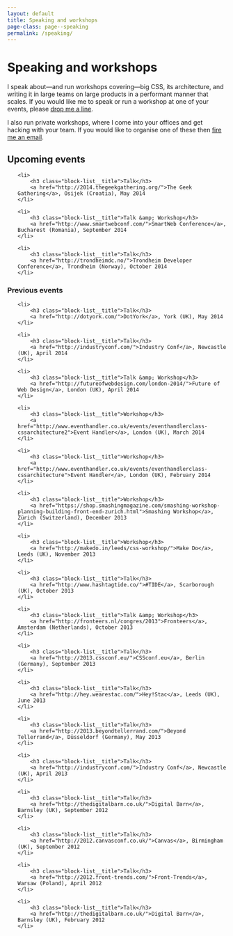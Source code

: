 ```yaml
---
layout: default
title: Speaking and workshops
page-class: page--speaking
permalink: /speaking/
---
```


# Speaking and workshops

I speak about—and run workshops covering—big CSS, its architecture, and writing
it in large teams on large products in a performant manner that scales. If you
would like me to speak or run a workshop at one of your events, please
<a href="mailto:harry@csswizardry.com">drop me a line</a>.

I also run private workshops, where I come into your offices and get hacking
with your team. If you would like to organise one of these then
<a href="mailto:harry@csswizardry.com">fire me an email</a>.

<h2>Upcoming events</h2>

<ul class="block-list  landmark">

	<li>
        <h3 class="block-list__title">Talk</h3>
		<a href="http://2014.thegeekgathering.org/">The Geek Gathering</a>, Osijek (Croatia), May 2014
	</li>

	<li>
        <h3 class="block-list__title">Talk &amp; Workshop</h3>
		<a href="http://www.smartwebconf.com/">SmartWeb Conference</a>, Bucharest (Romania), September 2014
	</li>

	<li>
        <h3 class="block-list__title">Talk</h3>
		<a href="http://trondheimdc.no/">Trondheim Developer Conference</a>, Trondheim (Norway), October 2014
	</li>

</ul>

<h3>Previous events</h3>

<ul class="block-list  block-list">

	<li>
        <h3 class="block-list__title">Talk</h3>
		<a href="http://dotyork.com/">DotYork</a>, York (UK), May 2014
	</li>

	<li>
        <h3 class="block-list__title">Talk</h3>
		<a href="http://industryconf.com/">Industry Conf</a>, Newcastle (UK), April 2014
	</li>

	<li>
        <h3 class="block-list__title">Talk &amp; Workshop</h3>
		<a href="http://futureofwebdesign.com/london-2014/">Future of Web Design</a>, London (UK), April 2014
	</li>

	<li>
        <h3 class="block-list__title">Workshop</h3>
		<a href="http://www.eventhandler.co.uk/events/eventhandlerclass-cssarchitecture2">Event Handler</a>, London (UK), March 2014
	</li>

	<li>
        <h3 class="block-list__title">Workshop</h3>
		<a href="http://www.eventhandler.co.uk/events/eventhandlerclass-cssarchitecture">Event Handler</a>, London (UK), February 2014
	</li>

	<li>
        <h3 class="block-list__title">Workshop</h3>
		<a href="https://shop.smashingmagazine.com/smashing-workshop-planning-building-front-end-zurich.html">Smashing Workshop</a>, Zürich (Switzerland), December 2013
	</li>

	<li>
        <h3 class="block-list__title">Workshop</h3>
		<a href="http://makedo.in/leeds/css-workshop/">Make Do</a>, Leeds (UK), November 2013
	</li>

	<li>
        <h3 class="block-list__title">Talk</h3>
		<a href="http://www.hashtagtide.co/">#TIDE</a>, Scarborough (UK), October 2013
	</li>

	<li>
        <h3 class="block-list__title">Talk &amp; Workshop</h3>
		<a href="http://fronteers.nl/congres/2013">Fronteers</a>, Amsterdam (Netherlands), October 2013
	</li>

	<li>
        <h3 class="block-list__title">Talk</h3>
		<a href="http://2013.cssconf.eu/">CSSconf.eu</a>, Berlin (Germany), September 2013
	</li>

	<li>
        <h3 class="block-list__title">Talk</h3>
		<a href="http://hey.wearestac.com/">Hey!Stac</a>, Leeds (UK), June 2013
	</li>

	<li>
        <h3 class="block-list__title">Talk</h3>
		<a href="http://2013.beyondtellerrand.com/">Beyond Tellerrand</a>, Düsseldorf (Germany), May 2013
	</li>

	<li>
        <h3 class="block-list__title">Talk</h3>
		<a href="http://industryconf.com/">Industry Conf</a>, Newcastle (UK), April 2013
	</li>

	<li>
        <h3 class="block-list__title">Talk</h3>
		<a href="http://thedigitalbarn.co.uk/">Digital Barn</a>, Barnsley (UK), September 2012
	</li>

	<li>
        <h3 class="block-list__title">Talk</h3>
		<a href="http://2012.canvasconf.co.uk/">Canvas</a>, Birmingham (UK), September 2012
	</li>

	<li>
        <h3 class="block-list__title">Talk</h3>
		<a href="http://2012.front-trends.com/">Front-Trends</a>, Warsaw (Poland), April 2012
	</li>

	<li>
        <h3 class="block-list__title">Talk</h3>
		<a href="http://thedigitalbarn.co.uk/">Digital Barn</a>, Barnsley (UK), February 2012
	</li>

</ul>
